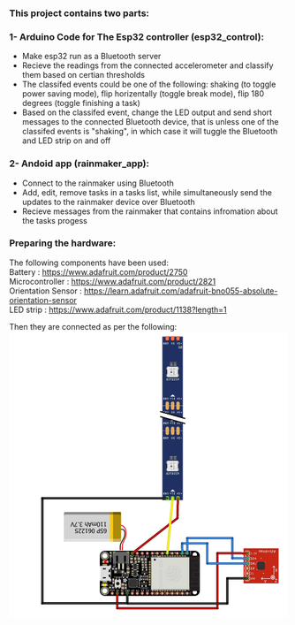 ### This project contains two parts:
### 1- Arduino Code for The Esp32 controller (esp32_control):
 - Make esp32 run as a Bluetooth server 
 - Recieve the readings from the connected accelerometer and classify them based on certian thresholds 
 - The classifed events could be one of the following: shaking (to toggle power saving mode), flip horizentally (toggle break mode), flip 180 degrees (toggle finishing a task)
 - Based on the classifed event, change the LED output and send short messages to the connected Bluetooth device, that is unless one of the classifed events is "shaking", in which case it will tuggle the Bluetooth and LED strip on and off

### 2- Andoid app (rainmaker_app):
 - Connect to the rainmaker using Bluetooth
 - Add, edit, remove tasks in a tasks list, while simultaneously send the updates to the rainmaker device over Bluetooth
 - Recieve messages from the rainmaker that contains infromation about the tasks progess

### Preparing the hardware:
The following components have been used:  
Battery : https://www.adafruit.com/product/2750  
Microcontroller : https://www.adafruit.com/product/2821  
Orientation Sensor : https://learn.adafruit.com/adafruit-bno055-absolute-orientation-sensor  
LED strip : https://www.adafruit.com/product/1138?length=1  

Then they are connected as per the following:
<img src="rainmaker/rainmaker_bb.jpg" alt="drawing" width="600"/>
